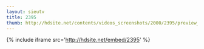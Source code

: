```yaml
---
layout: sieutv
title: 2395
thumb: http://hdsite.net/contents/videos_screenshots/2000/2395/preview_360p.mp4.jpg
---
```

{% include iframe src='http://hdsite.net/embed/2395' %}
 
